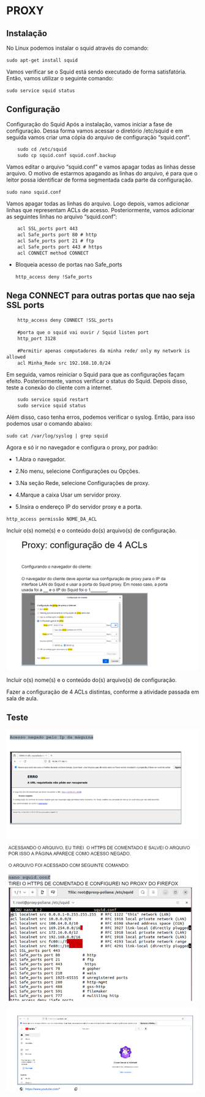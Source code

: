 # PROXY

## Instalação
No Linux podemos instalar o squid através do comando:

`sudo apt-get install squid`

Vamos verificar se o Squid está sendo executado de forma satisfatória. Então, vamos utilizar o seguinte comando: 
   
`sudo service squid status`


## Configuração

Configuração do Squid
Após a instalação, vamos iniciar a fase de configuração. Dessa forma vamos acessar o diretório  /etc/squid e em seguida vamos criar uma cópia do arquivo de configuração “squid.conf”.
```
    sudo cd /etc/squid 
    sudo cp squid.conf squid.conf.backup

```

Vamos editar o arquivo “squid.conf” e vamos apagar todas as linhas desse arquivo. O motivo de estarmos apagando as linhas do arquivo, é para que o leitor possa identificar de forma segmentada cada parte da configuração.

`sudo nano squid.conf`

Vamos apagar todas as linhas do arquivo. Logo depois, vamos adicionar linhas que representam ACLs de acesso.
Posteriormente, vamos adicionar as seguintes linhas no arquivo “squid.conf”:

```
    acl SSL_ports port 443
    acl Safe_ports port 80 # http
    acl Safe_ports port 21 # ftp
    acl Safe_ports port 443 # https
    acl CONNECT method CONNECT
```

 - Bloqueia acesso de portas nao Safe_ports

    `http_access deny !Safe_ports`

## Nega CONNECT para outras portas que nao seja SSL ports
```
    http_access deny CONNECT !SSL_ports

    #porta que o squid vai ouvir / Squid listen port
    http_port 3128

    #Permitir apenas computadores da minha rede/ only my network is allowed
    acl Minha_Rede src 192.168.10.0/24
```

Em seguida, vamos reiniciar o Squid para que as configurações façam efeito. Posteriormente, vamos verificar o status do Squid. Depois disso, teste a conexão do cliente com a internet.
```
    sudo service squid restart
    sudo service squid status
```

Além disso, caso tenha erros, podemos verificar o syslog. Então, para isso podemos usar o comando abaixo:

`sudo cat /var/log/syslog | grep squid`

Agora e só ir no navegador e configura o proxy, por padrão:

- 1.Abra o navegador.

- 2.No menu, selecione Configurações ou Opções.

- 3.Na seção Rede, selecione Configurações de proxy.

- 4.Marque a caixa Usar um servidor proxy.

- 5.Insira o endereço IP do servidor proxy e a porta.

`http_access permissão NOME_DA_ACL`


Incluir o(s) nome(s) e o conteúdo do(s) arquivo(s) de configuração.

![Configurar](../images/proxy1.png)


Incluir o(s) nome(s) e o conteúdo do(s) arquivo(s) de configuração.

Fazer a configuração de 4 ACLs distintas, conforme a atividade passada em sala de aula.

## Teste
![Acesso Negado](../images/acessoneg1.png)

![Acesso negado2](../images/negado2.png)


![Arquivo squid](../images/youtube.png)

